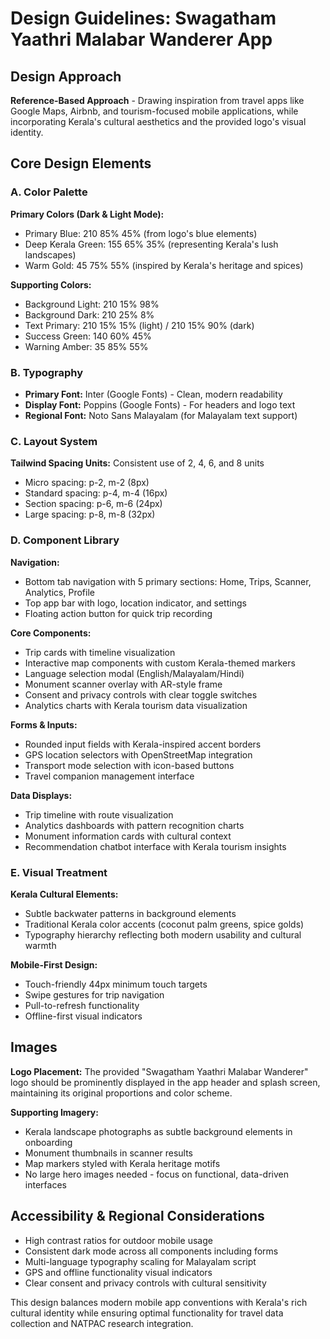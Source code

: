 # Design Guidelines: Swagatham Yaathri Malabar Wanderer App

## Design Approach
**Reference-Based Approach** - Drawing inspiration from travel apps like Google Maps, Airbnb, and tourism-focused mobile applications, while incorporating Kerala's cultural aesthetics and the provided logo's visual identity.

## Core Design Elements

### A. Color Palette
**Primary Colors (Dark & Light Mode):**
- Primary Blue: 210 85% 45% (from logo's blue elements)
- Deep Kerala Green: 155 65% 35% (representing Kerala's lush landscapes)
- Warm Gold: 45 75% 55% (inspired by Kerala's heritage and spices)

**Supporting Colors:**
- Background Light: 210 15% 98%
- Background Dark: 210 25% 8%
- Text Primary: 210 15% 15% (light) / 210 15% 90% (dark)
- Success Green: 140 60% 45%
- Warning Amber: 35 85% 55%

### B. Typography
- **Primary Font:** Inter (Google Fonts) - Clean, modern readability
- **Display Font:** Poppins (Google Fonts) - For headers and logo text
- **Regional Font:** Noto Sans Malayalam (for Malayalam text support)

### C. Layout System
**Tailwind Spacing Units:** Consistent use of 2, 4, 6, and 8 units
- Micro spacing: p-2, m-2 (8px)
- Standard spacing: p-4, m-4 (16px)
- Section spacing: p-6, m-6 (24px)
- Large spacing: p-8, m-8 (32px)

### D. Component Library

**Navigation:**
- Bottom tab navigation with 5 primary sections: Home, Trips, Scanner, Analytics, Profile
- Top app bar with logo, location indicator, and settings
- Floating action button for quick trip recording

**Core Components:**
- Trip cards with timeline visualization
- Interactive map components with custom Kerala-themed markers
- Language selection modal (English/Malayalam/Hindi)
- Monument scanner overlay with AR-style frame
- Consent and privacy controls with clear toggle switches
- Analytics charts with Kerala tourism data visualization

**Forms & Inputs:**
- Rounded input fields with Kerala-inspired accent borders
- GPS location selectors with OpenStreetMap integration
- Transport mode selection with icon-based buttons
- Travel companion management interface

**Data Displays:**
- Trip timeline with route visualization
- Analytics dashboards with pattern recognition charts
- Monument information cards with cultural context
- Recommendation chatbot interface with Kerala tourism insights

### E. Visual Treatment

**Kerala Cultural Elements:**
- Subtle backwater patterns in background elements
- Traditional Kerala color accents (coconut palm greens, spice golds)
- Typography hierarchy reflecting both modern usability and cultural warmth

**Mobile-First Design:**
- Touch-friendly 44px minimum touch targets
- Swipe gestures for trip navigation
- Pull-to-refresh functionality
- Offline-first visual indicators

## Images
**Logo Placement:** The provided "Swagatham Yaathri Malabar Wanderer" logo should be prominently displayed in the app header and splash screen, maintaining its original proportions and color scheme.

**Supporting Imagery:**
- Kerala landscape photographs as subtle background elements in onboarding
- Monument thumbnails in scanner results
- Map markers styled with Kerala heritage motifs
- No large hero images needed - focus on functional, data-driven interfaces

## Accessibility & Regional Considerations
- High contrast ratios for outdoor mobile usage
- Consistent dark mode across all components including forms
- Multi-language typography scaling for Malayalam script
- GPS and offline functionality visual indicators
- Clear consent and privacy controls with cultural sensitivity

This design balances modern mobile app conventions with Kerala's rich cultural identity while ensuring optimal functionality for travel data collection and NATPAC research integration.